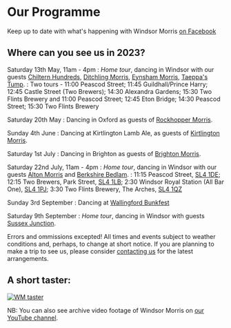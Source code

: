 
Our Programme
=============

Keep up to date with what's happening with Windsor Morris 
<a href='https://www.facebook.com/windsormorrisdancers'>on Facebook<span class="stack fab fa-facebook-square"></span></a>


Where can you see us in 2023?
-----------------------------

Saturday 13th May, 11am - 4pm
: _Home tour_, dancing in Windsor with our guests [Chiltern Hundreds](http://www.chilternhundredsmorris.co.uk/), 
[Ditchling Morris](https://www.ditchlingmorris.org/),
[Eynsham Morris](https://eynshammorris.org.uk/), [Taeppa's Tump](https://www.taeppastump.co.uk/).
: Two tours - 11:00 Peascod Street; 11:45 Guildhall/Prince Harry; 12:45 Castle Street (Two Brewers); 14:30 Alexandra Gardens; 15:30 Two Flints Brewery
and 11:00 Peascod Street; 12:45 Eton Bridge; 14:30 Peascod Street; 15:30 Two Flints Brewery

Saturday 20th May
: Dancing in Oxford as guests of [Rockhopper Morris](https://rockhopper.halfgip.com/).

Sunday 4th June
: Dancing at Kirtlington Lamb Ale, as guests of [Kirtlington Morris](https://kirtlington-morris.org.uk/).

Saturday 1st July
: Dancing in Brighton as guests of [Brighton Morris](https://brightonmorris.co.uk/).

Saturday 22nd July, 11am - 4pm
: _Home tour_, dancing in Windsor with our guests [Alton Morris](https://altonmorris.co.uk/) and [Berkshire Bedlam](https://berkeshirebedlam.org).
: 11:15 Peascod Street, [SL4 1DE](https://www.google.com/maps/place/Peascod+St,+Windsor+SL4+1DE/@51.4805304,-0.6114775,17z/data=!3m1!4b1!4m6!3m5!1s0x48767afd155c6b2d:0x3b96aac78f72f73a!8m2!3d51.4805662!4d-0.6117004!16s%2Fg%2F1tfnshk0?entry=ttu); 
12:15 Two Brewers, Park Street, [SL4 1LB](https://www.google.com/maps/place/The+Two+Brewers/@51.4803602,-0.6041394,17z/data=!4m15!1m8!3m7!1s0x48767afb221e3157:0x4de50de0c8d916f2!2sPark+St,+Windsor+SL4+1LB!3b1!8m2!3d51.4806794!4d-0.6045684!16s%2Fg%2F1tnmr6h3!3m5!1s0x48767afb221e3157:0x5fe1ec3c489edee4!8m2!3d51.4804739!4d-0.6041388!16s%2Fg%2F1t_hyh1t?entry=ttu); 
2:30 Windsor Royal Station (All Bar One), [SL4 1PJ](https://www.google.com/maps/place/All+Bar+One+Windsor/@51.4829058,-0.6097599,19.04z/data=!4m15!1m8!3m7!1s0x48767ae324cdf271:0xb4e1831404069cfd!2sWindsor+SL4+1PJ!3b1!8m2!3d51.482915!4d-0.609584!16s%2Fg%2F1vqmhw5p!3m5!1s0x48767eb87deff981:0x1d2cf56c3fd4dbec!8m2!3d51.4830975!4d-0.6101325!16s%2Fg%2F1tfyd1tl?entry=ttu); 
3:30 Two Flints Brewery, The Arches, [SL4 1QZ](https://www.google.com/maps/place/Two+Flints+Brewery/@51.4832409,-0.6142392,18z/data=!4m15!1m8!3m7!1s0x48767b1d65f1b1db:0x942c7d245fc043de!2sWindsor+SL4+1QZ!3b1!8m2!3d51.4836238!4d-0.6138519!16s%2Fg%2F1vzn5198!3m5!1s0x48767b08fb0051c3:0x378fe6e6cde4ab74!8m2!3d51.4835306!4d-0.6117809!16s%2Fg%2F11tjs9704l?entry=ttu)

Sunday 3rd September
: Dancing at [Wallingford Bunkfest](http://www.bunkfest.co.uk/)

Saturday 9th September
: _Home tour_, dancing in Windsor with guests [Sussex Junction](https://www.facebook.com/sussexjunctionmorris/).

Errors and ommissions excepted!  All times and events subject to weather conditions and, perhaps, to change at short notice. If you are planning to make a trip to see us, please consider [contacting us](contact.html) for the latest arrangements.

A short taster:
---------------
[![WM taster](/img/VideoThumbnail.jpg)](https://youtu.be/W5OXl4YUy-0 "WM taster")

NB: You can also see archive video footage of Windsor Morris on 
[our YouTube channel](https://www.youtube.com/channel/UCDRc8_V3YiwodSQXTxM__Lw).

